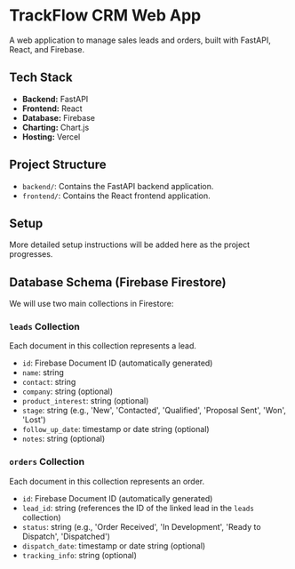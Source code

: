 # TrackFlow CRM Web App

A web application to manage sales leads and orders, built with FastAPI, React, and Firebase.

## Tech Stack

-   **Backend:** FastAPI
-   **Frontend:** React
-   **Database:** Firebase
-   **Charting:** Chart.js
-   **Hosting:** Vercel

## Project Structure

-   `backend/`: Contains the FastAPI backend application.
-   `frontend/`: Contains the React frontend application.

## Setup

More detailed setup instructions will be added here as the project progresses.

## Database Schema (Firebase Firestore)

We will use two main collections in Firestore:

### `leads` Collection
Each document in this collection represents a lead.

-   `id`: Firebase Document ID (automatically generated)
-   `name`: string
-   `contact`: string
-   `company`: string (optional)
-   `product_interest`: string (optional)
-   `stage`: string (e.g., 'New', 'Contacted', 'Qualified', 'Proposal Sent', 'Won', 'Lost')
-   `follow_up_date`: timestamp or date string (optional)
-   `notes`: string (optional)

### `orders` Collection
Each document in this collection represents an order.

-   `id`: Firebase Document ID (automatically generated)
-   `lead_id`: string (references the ID of the linked lead in the `leads` collection)
-   `status`: string (e.g., 'Order Received', 'In Development', 'Ready to Dispatch', 'Dispatched')
-   `dispatch_date`: timestamp or date string (optional)
-   `tracking_info`: string (optional) 